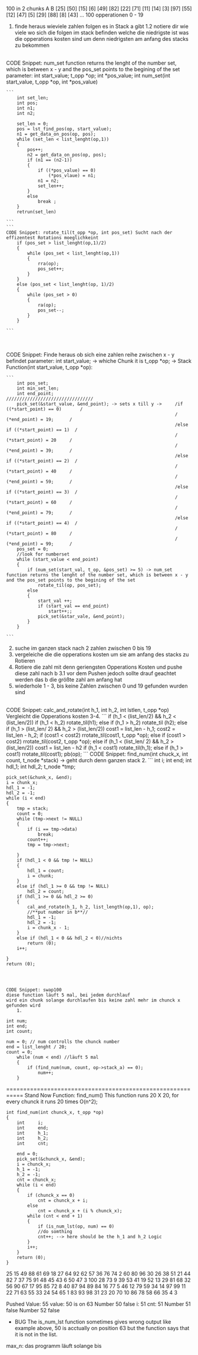 
100 in 2 chunks
A		B
[25]	[50]
[15]	[6]
[49]	[82]
[22]	[71]
[11]	[14]
[3]		[97]
[55]	[12]
[47]	[5]
[29]	[88]
[8]		[43]
... 100 opperationen
0 - 19
1. finde heraus wieviele zahlen folgen es in Stack a gibt
	1.2 notiere dir wie viele
		wo sich die folgen im stack befinden
		welche die niedrigste ist
		was die opperations kosten sind um denn niedrigsten am anfang des stacks zu bekommen
<br>
CODE Snippet: num_set function returns the lenght of the number set, which is between x - y and the pos_set points to the begining of the set
	parameter:
		int start_value;
		t_opp *op;
		int	*pos_value;
	int num_set(int start_value, t_opp *op, int *pos_value)

	```
		int set_len;
		int pos;
		int n1;
		int n2;

		set_len = 0;
		pos = lst_find_pos(op, start_value);
		n1 = get_data_on_pos(op, pos);
		while (set_len < list_lenght(op,1))
		{
			pos++;
			n2 = get_data_on_pos(op, pos);
			if (n1 == (n2-1))
			{
				if ((*pos_value) == 0)
					(*pos_vlaue) = n1;
				n1 = n2;
				set_len++;
			}
			else
				break ;
		}
		retrun(set_len)

	```
	```
	CODE Snippet: rotate_til(t_opp *op, int pos_set) Sucht nach der effizentest Rotations moeglichkeint
		if (pos_set > list_lenght(op,1)/2)
		{
			while (pos_set < list_lenght(op,1))
			{
				rra(op);
				pos_set++;
			}
		}
		else (pos_set < list_lenght(op, 1)/2)
		{
			while (pos_set > 0)
			{
				ra(op);
				pos_set--;
			}
		}

	```
</br>

<br>
CODE Snippet: Finde heraus ob sich eine zahlen reihe  zwischen x - y befindet
	parameter:
		int start_value; -> whiche Chunk it is
		t_opp *op; -> Stack
	Function(int start_value, t_opp *op):

	```
		int	pos_set;
		int	min_set_len;
		int	end_point;												/////////////////////////////////
		pick_set(&start_value, &end_point); -> sets x till y ->		/if ((*start_point) == 0)		/
																	/		(*end_point) = 19;		/
																	/else if ((*start_point) == 1) 	/
																	/		(*start_point) = 20		/
																	/		(*end_point) = 39;		/
																	/else if ((*start_point) == 2)	/
																	/		(*start_point) = 40		/
																	/		(*end_point) = 59;		/
																	/else if ((*start_point) == 3)	/
																	/		(*start_point) = 60		/
																	/		(*end_point) = 79;		/
																	/else if ((*start_point) == 4)	/
																	/		(*start_point) = 80		/
																	/		(*end_point) = 99;		/
		pos_set = 0;
		//look for numberset
		while (start_value < end_point)
		{
			if (num_set(start_val, t_op, &pos_set) >= 5) -> num_set function returns the lenght of the number set, which is between x - y and the pos_set points to the begining of the set
				rotate_til(op, pos_set);
			else
			{
				start_val ++;
				if (start_val == end_point)
					start++;;
				pick_set(&star_vale, &end_point);
			}
		}

	```



2. suche im ganzen stack nach 2 zahlen zwischen 0 bis 19
3. vergeleiche die die opperations kosten um sie am anfang des stacks
   zu Rotieren
4. Rotiere die zahl mit denn geriengsten Opperations Kosten
	und pushe diese zahl nach b
	3.1 vor dem Pushen jedoch sollte drauf geachtet werden das b die größte
	zahl am anfang hat
5. wiederhole 1 - 3, bis keine Zahlen zwischen 0 und 19 gefunden wurden sind

<br>
CODE Snippet: calc_and_rotate(int h_1, int h_2, int lstlen, t_opp *op) Vergleicht die Opperations kosten
	3-4.
	```
	if (h_1 < (list_len/2) && h_2 < (list_len/2))
   		if (h_1 < h_2)
		   	rotate_til(h1);
		else if (h_1 > h_2)
			rotate_til (h2);
	else if (h_1 > (list_len/ 2) && h_2 > (list_len/2))
		cost1 = list_len - h_1;
		cost2 = list_len - h_2;
		if (cost1 < cost2)
			rrotate_til(cost1, t_opp *op);
		else if (cost1 > cost2)
			rrotate_til(cost2, t_opp *op);
	else if (h_1 < (list_len/ 2) && h_2 > (list_len/2))
		cost1 = list_len - h2
		if (h_1 < cost1)
			rotate_til(h_1);
		else if (h_1 > cost1)
			rrotate_til(cost1);
	pb(op);
	```
CODE Snippet: find_num(int chuck_x, int count, t_node *stack) -> geht durch denn ganzen stack
	2.
```
	int i;
	int	end;
	int hdl_1;
	int hdl_2;
	t_node *tmp;

	pick_set(&chunk_x, &end);
	i = chunk_x;
	hdl_1 = -1;
	hdl_2 = -1;
	while (i < end)
	{
		tmp = stack;
		count = 0;
		while (tmp->next != NULL)
		{
			if (i == tmp->data)
				break;
			count++;
			tmp = tmp->next;

		}
		if (hdl_1 < 0 && tmp != NULL)
		{
			hdl_1 = count;
			i = chunk;
		}
		else if (hdl_1 >= 0 && tmp != NULL)
			hdl_2 = count;
		if (hdl_1 >= 0 && hdl_2 >= 0)
		{
			cal_and_rotate(h_1, h_2, list_length(op,1), op);
			//**put number in b**//
			hdl_1 = -1;
			hdl_2 = -1;
			i = chunk_x - 1;
		}
		else if (hdl_1 < 0 && hdl_2 < 0)//nichts
			return (0);
		i++;

	}
	return (0);

```



CODE Snippet: swap100
diese function läuft 5 mal, bei jedem durchlauf
wird ein chunk solange durchlaufen bis keine zahl mehr im chunck x gefunden wird
	1.
```
	int num;
	int	end;
	int count;

	num = 0; // num controlls the chunck number
	end = list_lenght / 20;
	count = 0;
		while (num < end) //läuft 5 mal
		{
			if (find_num(num, count, op->stack_a) == 0);
				num++;
		}

===========================================================
Stand Now
Function: find_num()
This function runs 20 X 20, for every chunck it runs 20 times O(n^2);
```
int	find_num(int chunck_x, t_opp *op)
{
	int		i;
	int		end;
	int		h_1;
	int		h_2;
	int		cnt;

	end = 0;
	pick_set(&chunck_x, &end);
	i = chunck_x;
	h_1 = -1;
	h_2 = -1;
	cnt = chunck_x;
	while (i < end)
	{
		if (chunck_x == 0)
			cnt = chunck_x + i;
		else
			cnt = chunck_x + (i % chunck_x);
		while (cnt < end + 1)
		{
			if (is_num_lst(op, num) == 0)
			//do somthing
			cnt++; --> here should be the h_1 and h_2 Logic
		}
		i++;
	}
	return (0);
}
```
25 15 49 88 61 69 18 27 64 92 62 57 36 76 74 2 60 80 96 30 26 38 51 21 44 82 7 37 75 91 48 45 43 6 50 47 3 100 28 73 9 39 53 41 19 52 13 29 81 68 32 56 90 67 17 95 85 72 8 40 87 94 89 84 16 77 5 46 12 79 59 34 14 97 99 11 22 71 63 55 33 24 54 65 1 83 93 98 31 23 20 70 10 86 78 58 66 35 4 3

Pushed Value: 55
value: 50 is on 63
Number 50 false
i: 51
cnt: 51
Number 51 false
Number 52 false
* BUG The is_num_lst function sometimes gives wrong output like example above, 50 is acctually on position 63 but the function says that it is not in the list.


max_n:
	das programm läuft solange bis 